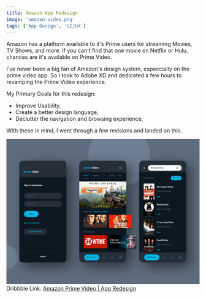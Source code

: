 ```yaml
---
title: Amazon App Redesign
image: 'amazon-video.png'
tags: ['App Design', 'UI/UX']
---
```


Amazon has a platform available to it's Prime users for streaming Movies, TV Shows, and more. If you can't find that one movie on Netflix or Hulu, chances are it's available on Prime Video.

I've never been a big fan of Amazon's design system, especcially on the prime video app. So I took to Adobe XD and dedicated a few hours to revamping the Prime Video experience.

My Primary Goals for this redesign:

- Improve Usability,
- Create a better design language,
- Declutter the navigation and browsing experience,

With these in mind, I went through a few revisions and landed on this.

![Amazon Video App Design][amazon-video-image]
Dribbble Link: [Amazon Prime Video | App Redesign](https://dribbble.com/shots/6406435-Amazon-Prime-Video-App-Redesign)

[amazon-video-image]: ../assets/img/amazon-video.png
